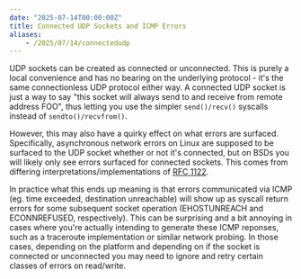 ```yaml
---
date: "2025-07-14T00:00:00Z"
title: Connected UDP Sockets and ICMP Errors
aliases:
    - /2025/07/14/connectedudp
---
```


UDP sockets can be created as connected or unconnected. This is purely a local
convenience and has no bearing on the underlying protocol - it's the same
connectionless UDP protocol either way. A connected UDP socket is just a way to
say "this socket will always send to and receive from remote address FOO", thus
letting you use the simpler `send()/recv()` syscalls instead of
`sendto()/recvfrom()`.

However, this may also have a quirky effect on what errors are surfaced.
Specifically, asynchronous network errors on Linux are supposed to be surfaced
to the UDP socket whether or not it's connected, but on BSDs you will likely
only see errors surfaced for connected sockets. This comes from differing
interpretations/implementations of [RFC 1122](https://www.rfc-editor.org/rfc/rfc1122#page-78).

In practice what this ends up meaning is that errors communicated via ICMP (eg.
time exceeded, destination unreachable) will show up as syscall return errors
for some subsequent socket operation (EHOSTUNREACH and ECONNREFUSED,
respectively).  This can be surprising and a bit annoying in cases where you're
actually intending to generate these ICMP reponses, such as a traceroute
implementation or similar network probing. In those cases, depending on the
platform and depending on if the socket is connected or unconnected you may need
to ignore and retry certain classes of errors on read/write.